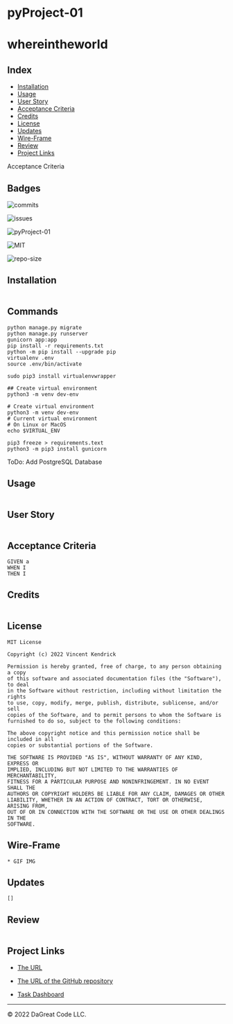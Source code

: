# pyProject-01

# whereintheworld

## Index
- [Installation](#installation)
- [Usage](#usage)
- [User Story](#user-story)
- [Acceptance Criteria](#acceptance-criteria)
- [Credits](#credits)
- [License](#license)
- [Updates](#updates)
- [Wire-Frame](#wire-frame)
- [Review](#review)
- [Project Links](#project-links)

Acceptance Criteria

## Badges

![commits](https://img.shields.io/github/commit-activity/y/dagreatcode/pyProject-01)

![issues](https://img.shields.io/github/issues-pr-raw/dagreatcode/pyProject-01?style=plastic)

![pyProject-01](https://img.shields.io/github/languages/top/dagreatcode/pyProject-01)

![MIT](https://img.shields.io/github/license/dagreatcode/pyProject-01)

![repo-size](https://img.shields.io/github/repo-size/dagreatcode/pyProject-01)

## Installation

```
```

## Commands

```
python manage.py migrate
python manage.py runserver
gunicorn app:app
pip install -r requirements.txt
python -m pip install --upgrade pip
virtualenv .env
source .env/bin/activate

sudo pip3 install virtualenvwrapper

## Create virtual environment
python3 -m venv dev-env

# Create virtual environment
python3 -m venv dev-env
# Current virtual environment
# On Linux or MacOS
echo $VIRTUAL_ENV

pip3 freeze > requirements.text
python3 -m pip3 install gunicorn
```
ToDo: Add PostgreSQL Database
## Usage

```
```

## User Story

```
```

## Acceptance Criteria

```
GIVEN a
WHEN I
THEN I
```

## Credits

```
```

## License

```
MIT License

Copyright (c) 2022 Vincent Kendrick

Permission is hereby granted, free of charge, to any person obtaining a copy
of this software and associated documentation files (the "Software"), to deal
in the Software without restriction, including without limitation the rights
to use, copy, modify, merge, publish, distribute, sublicense, and/or sell
copies of the Software, and to permit persons to whom the Software is
furnished to do so, subject to the following conditions:

The above copyright notice and this permission notice shall be included in all
copies or substantial portions of the Software.

THE SOFTWARE IS PROVIDED "AS IS", WITHOUT WARRANTY OF ANY KIND, EXPRESS OR
IMPLIED, INCLUDING BUT NOT LIMITED TO THE WARRANTIES OF MERCHANTABILITY,
FITNESS FOR A PARTICULAR PURPOSE AND NONINFRINGEMENT. IN NO EVENT SHALL THE
AUTHORS OR COPYRIGHT HOLDERS BE LIABLE FOR ANY CLAIM, DAMAGES OR OTHER
LIABILITY, WHETHER IN AN ACTION OF CONTRACT, TORT OR OTHERWISE, ARISING FROM,
OUT OF OR IN CONNECTION WITH THE SOFTWARE OR THE USE OR OTHER DEALINGS IN THE
SOFTWARE.
```

## Wire-Frame

```
* GIF IMG
```

## Updates

```
[] 
```

## Review

```
```

## Project Links

- [The URL](https://pytthontest.herokuapp.com/)

- [The URL of the GitHub repository](https://github.com/dagreatcode/pyProject-01)

- [Task Dashboard](https://trello.com/)

---

© 2022 DaGreat Code LLC.